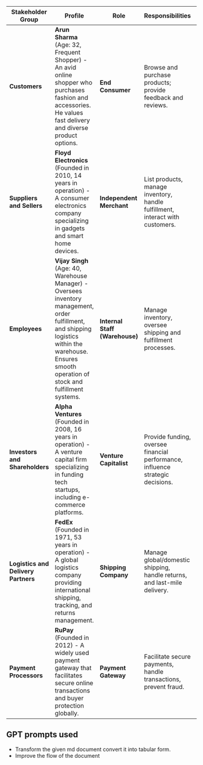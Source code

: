 | **Stakeholder Group**           | **Profile** | **Role**                                  | **Responsibilities**                                                     | **Impact on Platform**                                          | **Qualifications**                                                | **Category**   |
|----------------------------------|-------------|-------------------------------------------|-------------------------------------------------------------------------|-----------------------------------------------------------------|-------------------------------------------------------------------|----------------|
| **Customers**                    | **Arun Sharma** (Age: 32, Frequent Shopper) - An avid online shopper who purchases fashion and accessories. He values fast delivery and diverse product options. | **End Consumer** | Browse and purchase products; provide feedback and reviews. | Drives sales, brand loyalty, and platform growth. | Digital literacy, online shopping experience. | External       |
| **Suppliers and Sellers**        | **Floyd Electronics** (Founded in 2010, 14 years in operation) - A consumer electronics company specializing in gadgets and smart home devices. | **Independent Merchant** | List products, manage inventory, handle fulfillment, interact with customers. | Contribute to product range, pricing, and platform growth. | Product knowledge, inventory management, customer service. | External       |
| **Employees**                     | **Vijay Singh** (Age: 40, Warehouse Manager) - Oversees inventory management, order fulfillment, and shipping logistics within the warehouse. Ensures smooth operation of stock and fulfillment systems. | **Internal Staff (Warehouse)** | Manage inventory, oversee shipping and fulfillment processes. | Impacts fulfillment accuracy and shipping speed. | Inventory management, attention to detail, logistical skills. | Internal       |
| **Investors and Shareholders**   | **Alpha Ventures** (Founded in 2008, 16 years in operation) - A venture capital firm specializing in funding tech startups, including e-commerce platforms. | **Venture Capitalist** | Provide funding, oversee financial performance, influence strategic decisions. | Influence company strategy, growth, and profitability. | Financial expertise, strategic vision, risk management. | External       |
| **Logistics and Delivery Partners** | **FedEx** (Founded in 1971, 53 years in operation) - A global logistics company providing international shipping, tracking, and returns management. | **Shipping Company** | Manage global/domestic shipping, handle returns, and last-mile delivery. | Affects shipping speed, reliability, and customer experience. | Logistics expertise, global shipping, customer service. | External       |
| **Payment Processors**           | **RuPay** (Founded in 2012) - A widely used payment gateway that facilitates secure online transactions and buyer protection globally. | **Payment Gateway** | Facilitate secure payments, handle transactions, prevent fraud. | Ensure secure financial transactions, affect conversion rates, and build customer trust. | Financial systems knowledge, cybersecurity, compliance standards. | External       |



## GPT prompts used
- Transform the given md document convert it into tabular form.
- Improve the flow of the document
